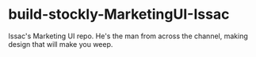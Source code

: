 # build-stockly-MarketingUI-Issac
Issac's Marketing UI repo. He's the man from across the channel, making design that will make you weep. 
